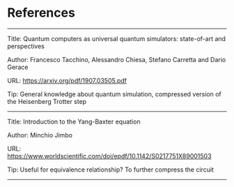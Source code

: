 # References
----

Title:  Quantum computers as universal quantum simulators: state-of-art and perspectives

Author: Francesco Tacchino, Alessandro Chiesa, Stefano Carretta and Dario Gerace

URL: https://arxiv.org/pdf/1907.03505.pdf

Tip: General knowledge about quantum simulation, compressed version of the Heisenberg Trotter step

----

Title: Introduction to the Yang-Baxter equation 

Author: Minchio Jimbo

URL: https://www.worldscientific.com/doi/epdf/10.1142/S0217751X89001503

Tip: Useful for equivalence relationship? To further compress the circuit

----